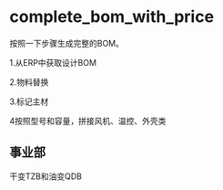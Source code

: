 # complete_bom_with_price
按照一下步骤生成完整的BOM。

1.从ERP中获取设计BOM

2.物料替换

3.标记主材

4按照型号和容量，拼接风机、温控、外壳类


## 事业部
干变TZB和油变QDB
